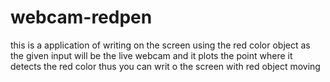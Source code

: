 # webcam-redpen
this is a application of writing on the screen using the red color object 
as the given input will be the live webcam and it plots the point where it detects the red color thus you can writ  o the screen with red object moving 
